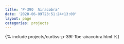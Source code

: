 ```yaml
---
title: 'P-39Q  Airacobra'
date: '2020-06-09T23:51:24+13:00'
layout: page
categories: projects
---
```


{% include projects/curtiss-p-39f-1be-airacobra.html %}
